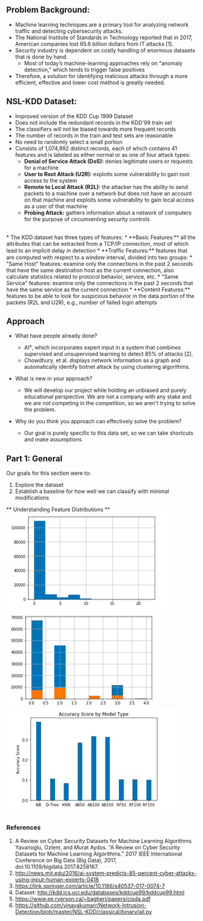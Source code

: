 ## Problem Background:
* Machine learning techniques are a primary tool for analyzing network traffic and detecting cybersecurity attacks.
* The National Institute of Standards in Technology reported that in 2017, American companies lost 65.6 billion dollars from IT attacks [1].
* Security industry is dependent on costly handling of enormous datasets that is done by hand.
    * Most of today’s machine-learning approaches rely on “anomaly detection,” which tends to trigger false positives
* Therefore, a solution for identifying malicious attacks through a more efficient, effective and lower cost method is greatly needed.

## NSL-KDD Dataset:
* Improved version of the KDD Cup 1999 Dataset
* Does not include the redundant records in the KDD'99 train set
* The classifiers will not be biased towards more frequent records
* The number of records in the train and test sets are reasonable
* No need to randomly select a small portion
* Consists of 1,074,992 distinct records, each of which contains 41 features and is labeled as either normal or as one of four attack types:
    * **Denial of Service Attack (DoS):** denies legitimate users or requests for a machine
    * **User to Root Attack (U2R):** exploits some vulnerability to gain root access to the system
    * **Remote to Local Attack (R2L):** the attacker has the ability to send packets to a machine over a network but does not have an account on that machine and exploits some vulnerability to gain local access as a user of that machine
    * **Probing Attack:** gathers information about a network of computers for the purpose of circumventing security controls

<br />
* The KDD dataset has three types of features:
    * **Basic Features:** all the attributes that can be extracted from a TCP/IP connection, most of which lead to an implicit delay in detection
    * **Trafﬁc Features:** features that are computed with respect to a window interval, divided into two groups:
        * "Same Host” features: examine only the connections in the past 2 seconds that have the same destination host as the current connection, also calculate statistics related to protocol behavior, service, etc.
        * "Same Service” features: examine only the connections in the past 2 seconds that have the same service as the current connection
    * **Content Features:** features to be able to look for suspicious behavior in the data portion of the packets (R2L and U2R), e.g., number of failed login attempts

## Approach
* What have people already done?
    * AI², which incorporates expert input in a system that combines supervised and unsupervised learning to detect 85% of attacks [2].
    * Chowdhury, et al. displays network information as a graph and automatically identify botnet attack by using clustering algorithms.

* What is new in your approach?
    * We will develop our project while holding an unbiased and purely educational perspective. We are not a company with any stake and we are not competing in the competition, so we aren't trying to solve the problem.

* Why do you think you approach can effectively solve the problem?
    * Our goal is purely specific to this data set, so we can take shortcuts and make assumptions

## Part 1: General
Our goals for this section were to:
1. Explore the dataset
2. Establish a baseline for how well we can classify with minimal modifications

** Understanding Feature Distributions **
<img src="FeatureDistrib1.png">
<img src="FeatureDistrib2.png">
<img src="Accuracy5.png ">


### References
1. A Review on Cyber Security Datasets for Machine Learning Algorithms
Yavanoglu, Ozlem, and Murat Aydos. “A Review on Cyber Security Datasets for Machine Learning Algorithms.” 2017 IEEE International Conference on Big Data (Big Data), 2017, doi:10.1109/bigdata.2017.8258167.
2. http://news.mit.edu/2016/ai-system-predicts-85-percent-cyber-attacks-using-input-human-experts-0418
3. https://link.springer.com/article/10.1186/s40537-017-0074-7
4. Dataset: http://kdd.ics.uci.edu/databases/kddcup99/kddcup99.html
5. https://www.ee.ryerson.ca/~bagheri/papers/cisda.pdf
6. https://github.com/vinayakumarr/Network-Intrusion-Detection/blob/master/NSL-KDD/classical/binary/all.py
